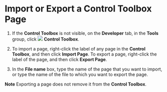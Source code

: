 
# Import or Export a Control Toolbox Page

1. If the  **Control Toolbox** is not visible, on the **Developer** tab, in the **Tools** group, click
![](../images/0548_ZA06045100.gif) **Control Toolbox**. 
    
2. To import a page, right-click the label of any page in the  **Control Toolbox**, and then click  **Import Page**. To export a page, right-click the label of the page, and then click  **Export Page**.
    
3. In the  **File name** box, type the name of the page that you want to import, or type the name of the file to which you want to export the page.
    

 **Note**  Exporting a page does not remove it from the  **Control Toolbox**.

